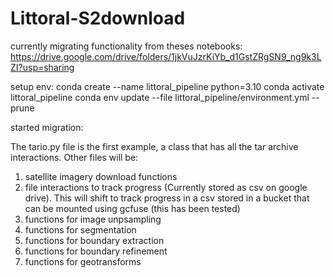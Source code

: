 # Littoral-S2download

currently migrating functionality from theses notebooks:
https://drive.google.com/drive/folders/1jkVuJzrKiYb_d1GstZRgSN9_ng9k3LZI?usp=sharing


setup env:
conda create --name littoral_pipeline python=3.10
conda activate littoral_pipeline
conda env update --file littoral_pipeline/environment.yml --prune


started migration:

The tario.py file is the first example, a class that has all the tar archive interactions.
Other files will be:

1. satellite imagery download functions
2. file interactions to track progress (Currently stored as csv on google drive).  This will shift to track progress in a csv stored in a bucket that can be mounted using gcfuse (this has been tested)
3. functions for image unpsampling
4. functions for segmentation
5. functions for boundary extraction
6. functions for boundary refinement
7. functions for geotransforms


